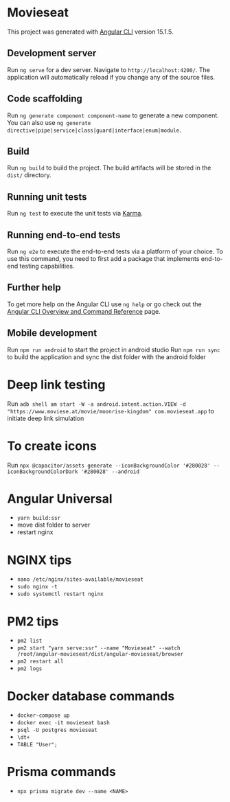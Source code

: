 # Movieseat

This project was generated with [Angular CLI](https://github.com/angular/angular-cli) version 15.1.5.

## Development server

Run `ng serve` for a dev server. Navigate to `http://localhost:4200/`. The application will automatically reload if you change any of the source files.

## Code scaffolding

Run `ng generate component component-name` to generate a new component. You can also use `ng generate directive|pipe|service|class|guard|interface|enum|module`.

## Build

Run `ng build` to build the project. The build artifacts will be stored in the `dist/` directory.

## Running unit tests

Run `ng test` to execute the unit tests via [Karma](https://karma-runner.github.io).

## Running end-to-end tests

Run `ng e2e` to execute the end-to-end tests via a platform of your choice. To use this command, you need to first add a package that implements end-to-end testing capabilities.

## Further help

To get more help on the Angular CLI use `ng help` or go check out the [Angular CLI Overview and Command Reference](https://angular.io/cli) page.

## Mobile development

Run `npm run android` to start the project in android studio
Run `npm run sync` to build the application and sync the dist folder with the android folder

# Deep link testing

Run `adb shell am start -W -a android.intent.action.VIEW -d "https://www.moviese.at/movie/moonrise-kingdom" com.movieseat.app` to initiate deep link simulation

# To create icons

Run `npx @capacitor/assets generate --iconBackgroundColor '#280028' --iconBackgroundColorDark '#280028' --android`

# Angular Universal

 - `yarn build:ssr`
 - move dist folder to server
 - restart nginx

# NGINX tips

 - `nano /etc/nginx/sites-available/movieseat`
 - `sudo nginx -t`
 - `sudo systemctl restart nginx`

# PM2 tips

 - `pm2 list`
 - `pm2 start "yarn serve:ssr" --name "Movieseat" --watch /root/angular-movieseat/dist/angular-movieseat/browser`
 - `pm2 restart all`
 - `pm2 logs`

# Docker database commands

 - `docker-compose up`
 - `docker exec -it movieseat bash`
 - `psql -U postgres movieseat`
 - `\dt+`
 - `TABLE "User";`

 
# Prisma commands

 - `npx prisma migrate dev --name <NAME>`
